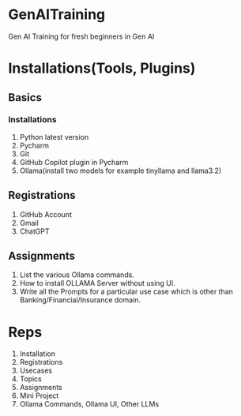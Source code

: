 # GenAITraining
Gen AI Training for fresh beginners in Gen AI


# Installations(Tools, Plugins)

## Basics

### Installations
1. Python latest version
2. Pycharm
3. Git
4. GitHub Copilot plugin in Pycharm
5. Ollama(install two models for example tinyllama and llama3.2)

## Registrations
1. GitHub Account
2. Gmail
3. ChatGPT

## Assignments
1. List the various Ollama commands.
2. How to install OLLAMA Server without using UI.
3. Write all the Prompts for a particular use case which is other than Banking/Financial/Insurance domain.



# Reps
1. Installation
2. Registrations
3. Usecases
4. Topics
5. Assignments
6. Mini Project
7. Ollama Commands, Ollama UI, Other LLMs